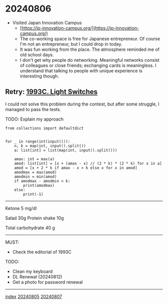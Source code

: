 <head><meta name="viewport" content="width=device-width, initial-scale=1.0, user-scalable=yes" /><meta charset="UTF-8"></head>

# 20240806

- Visited Japan Innovation Campus
	- [https://jp-innovation-campus.org/](https://jp-innovation-campus.org/)
	- The co-working space is free for Japanese entrepreneur. Of course I\'m not an entrepreneur, but I could drop in today.
	- It was fun working from the place. The atmosphere reminded me of old school days.
	- I don\'t get why people do networking. Meaningful networks consist of colleagues or close friends; exchanging cards is meaningless. I understand that talking to people with unique experience is interesting though.

## Retry: [1993C. Light Switches](https://codeforces.com/contest/1993/problem/C)

I could not solve this problem during the contest, but after some struggle, I managed to pass the tests.

TODO: Explain my approach

```
from collections import defaultdict


for _ in range(int(input())):
    n, k = map(int, input().split())
    a: list[int] = list(map(int, input().split()))

    amax: int = max(a)
    amod: list[int] = [x + (amax - x) // (2 * k) * (2 * k) for x in a]
    amod = [x + 2 * k if amax - x > k else x for x in amod]
    amodmax = max(amod)
    amodmin = min(amod)
    if amodmax - amodmin < k:
        print(amodmax)
    else:
        print(-1)
```

---

Ketone 5 mg/dl

Salad 30g
Protein shake 10g

Total carbohydrate 40 g

---

MUST:

- Check the editorial of 1993C

TODO:

- Clean my keyboard
- DL Renewal (20240812)
- Get a photo for password renewal

---

[index](../../index.html)
[20240805](20240805.html)
[20240807](20240807.html)
